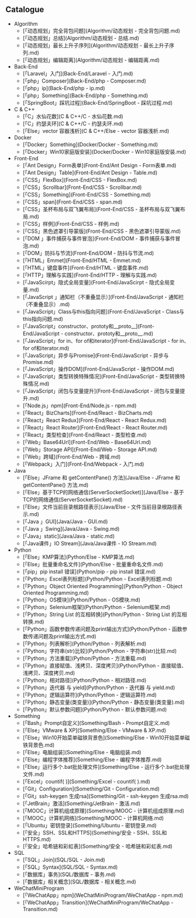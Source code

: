 ## Catalogue
* Algorithm
	* [「动态规划」完全背包问题](Algorithm/动态规划 - 完全背包问题.md)
	* [「动态规划」总结](Algorithm/动态规划 - 总结.md)
	* [「动态规划」最长上升子序列](Algorithm/动态规划 - 最长上升子序列.md)
	* [「动态规划」编辑距离](Algorithm/动态规划 - 编辑距离.md)
* Back-End
	* [「Laravel」入门](Back-End/Laravel - 入门.md)
	* [「php」Composer](Back-End/php - Composer.md)
	* [「php」ip](Back-End/php - ip.md)
	* [「php」Something](Back-End/php - Something.md)
	* [「SpringBoot」踩坑过程](Back-End/SpringBoot - 踩坑过程.md)
* C & C++
	* [「C」水仙花数](C & C++/C - 水仙花数.md)
	* [「C」约瑟夫环](C & C++/C - 约瑟夫环.md)
	* [「Else」vector 容器浅析](C & C++/Else - vector 容器浅析.md)
* Docker
	* [「Docker」Something](Docker/Docker - Something.md)
	* [「Docker」Win10家庭版安装](Docker/Docker - Win10家庭版安装.md)
* Front-End
	* [「Ant Design」Form表单](Front-End/Ant Design - Form表单.md)
	* [「Ant Design」Table](Front-End/Ant Design - Table.md)
	* [「CSS」FlexBox](Front-End/CSS - FlexBox.md)
	* [「CSS」Scrollbar](Front-End/CSS - Scrollbar.md)
	* [「CSS」Something](Front-End/CSS - Something.md)
	* [「CSS」span](Front-End/CSS - span.md)
	* [「CSS」圣杯布局与双飞翼布局](Front-End/CSS - 圣杯布局与双飞翼布局.md)
	* [「CSS」样例](Front-End/CSS - 样例.md)
	* [「CSS」黑色遮罩引导蒙版](Front-End/CSS - 黑色遮罩引导蒙版.md)
	* [「DOM 」事件捕获与事件冒泡](Front-End/DOM  - 事件捕获与事件冒泡.md)
	* [「DOM」防抖与节流](Front-End/DOM - 防抖与节流.md)
	* [「HTML」Emmet](Front-End/HTML - Emmet.md)
	* [「HTML」键盘事件](Front-End/HTML - 键盘事件.md)
	* [「HTTP」理解与实践](Front-End/HTTP - 理解与实践.md)
	* [「JavaScirpt」隐式全局变量](Front-End/JavaScirpt - 隐式全局变量.md)
	* [「JavaScript 」通知栏（不重叠显示）](Front-End/JavaScript  - 通知栏（不重叠显示）.md)
	* [「JavaScript」Class与this指向问题](Front-End/JavaScript - Class与this指向问题.md)
	* [「JavaScript」constructor、prototy和__proto__](Front-End/JavaScript - constructor、prototy和__proto__.md)
	* [「JavaScript」for in、for of和iterator](Front-End/JavaScript - for in、for of和iterator.md)
	* [「JavaScript」异步与Promise](Front-End/JavaScript - 异步与Promise.md)
	* [「JavaScript」操作DOM](Front-End/JavaScript - 操作DOM.md)
	* [「JavaScript」类型转换特殊情况](Front-End/JavaScript - 类型转换特殊情况.md)
	* [「JavaScript」闭包与变量提升](Front-End/JavaScript - 闭包与变量提升.md)
	* [「Node.js」npm](Front-End/Node.js - npm.md)
	* [「React」BizCharts](Front-End/React - BizCharts.md)
	* [「React」React Redux](Front-End/React - React Redux.md)
	* [「React」React Router](Front-End/React - React Router.md)
	* [「React」类型检查](Front-End/React - 类型检查.md)
	* [「Web」Base64Url](Front-End/Web - Base64Url.md)
	* [「Web」Storage API](Front-End/Web - Storage API.md)
	* [「Web」跨域](Front-End/Web - 跨域.md)
	* [「Webpack」入门](Front-End/Webpack - 入门.md)
* Java
	* [「Else」JFrame 和 getContentPane() 方法](Java/Else - JFrame 和 getContentPane() 方法.md)
	* [「Else」基于TCP的网络通信(ServerSocketSocket)](Java/Else - 基于TCP的网络通信(ServerSocketSocket).md)
	* [「Else」文件当前目录根路径表示](Java/Else - 文件当前目录根路径表示.md)
	* [「Java 」GUI](Java/Java  - GUI.md)
	* [「Java 」Swing](Java/Java  - Swing.md)
	* [「Java」static](Java/Java - static.md)
	* [「Java课件」IO Stream](Java/Java课件 - IO Stream.md)
* Python
	* [「Else」KMP算法](Python/Else - KMP算法.md)
	* [「Else」批量重命名文件](Python/Else - 批量重命名文件.md)
	* [「pip」pip install 错误](Python/pip - pip install 错误.md)
	* [「Python」Excel表列标题](Python/Python - Excel表列标题.md)
	* [「Python」Object Oriented Programming](Python/Python - Object Oriented Programming.md)
	* [「Python」OS模块](Python/Python - OS模块.md)
	* [「Python」Selenium框架](Python/Python - Selenium框架.md)
	* [「Python」String List 的互相转换](Python/Python - String List 的互相转换.md)
	* [「Python」函数参数传递问题及print输出方式](Python/Python - 函数参数传递问题及print输出方式.md)
	* [「Python」列表解析](Python/Python - 列表解析.md)
	* [「Python」字符串(str)比较](Python/Python - 字符串(str)比较.md)
	* [「Python」方法重载](Python/Python - 方法重载.md)
	* [「Python」直接赋值、浅拷贝、深度拷贝](Python/Python - 直接赋值、浅拷贝、深度拷贝.md)
	* [「Python」相对路径](Python/Python - 相对路径.md)
	* [「Python」迭代器 与 yield](Python/Python - 迭代器 与 yield.md)
	* [「Python」逻辑运算符](Python/Python - 逻辑运算符.md)
	* [「Python」静态变量(类变量)](Python/Python - 静态变量(类变量).md)
	* [「Python」默认参数问题](Python/Python - 默认参数问题.md)
* Something
	* [「Bash」Prompt自定义](Something/Bash - Prompt自定义.md)
	* [「Else」VMware & XP](Something/Else - VMware & XP.md)
	* [「Else」Win10开始菜单磁铁背景色](Something/Else - Win10开始菜单磁铁背景色.md)
	* [「Else」电脑组装](Something/Else - 电脑组装.md)
	* [「Else」编程字体推荐](Something/Else - 编程字体推荐.md)
	* [「Else」运行多个.bat批处理文件](Something/Else - 运行多个.bat批处理文件.md)
	* [「Excel」countif( )](Something/Excel - countif( ).md)
	* [「Git」Configuration](Something/Git - Configuration.md)
	* [「Git」ssh-keygen 生成rsa](Something/Git - ssh-keygen 生成rsa.md)
	* [「JetBrain」激活](Something/JetBrain - 激活.md)
	* [「MOOC」计算机组成原理](Something/MOOC - 计算机组成原理.md)
	* [「MOOC」计算机网络](Something/MOOC - 计算机网络.md)
	* [「Ubuntu」密钥登录](Something/Ubuntu - 密钥登录.md)
	* [「安全」SSH、SSL和HTTPS](Something/安全 - SSH、SSL和HTTPS.md)
	* [「安全」哈希链和彩虹表](Something/安全 - 哈希链和彩虹表.md)
* SQL
	* [「SQL」Join](SQL/SQL - Join.md)
	* [「SQL」Syntax](SQL/SQL - Syntax.md)
	* [「数据库」事务](SQL/数据库 - 事务.md)
	* [「数据库」相关概念](SQL/数据库 - 相关概念.md)
* WeChatMiniProgram
	* [「WeChatApp」npm](WeChatMiniProgram/WeChatApp - npm.md)
	* [「WeChatApp」Transition](WeChatMiniProgram/WeChatApp - Transition.md)
